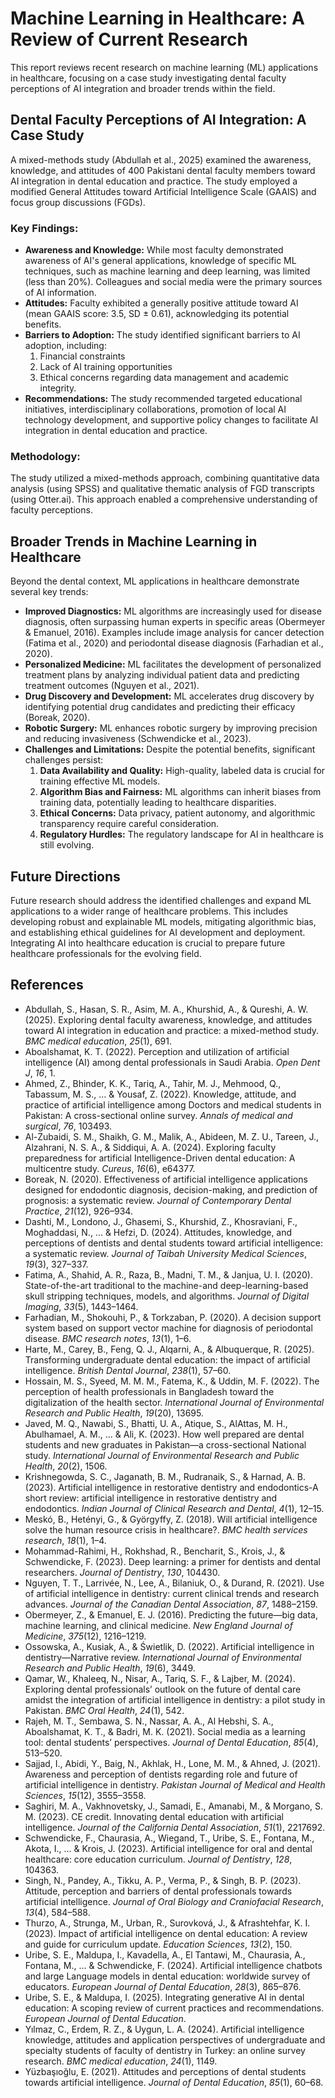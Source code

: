# Machine Learning in Healthcare: A Review of Current Research

This report reviews recent research on machine learning (ML) applications in healthcare, focusing on a case study investigating dental faculty perceptions of AI integration and broader trends within the field.

## Dental Faculty Perceptions of AI Integration: A Case Study

A mixed-methods study (Abdullah et al., 2025) examined the awareness, knowledge, and attitudes of 400 Pakistani dental faculty members toward AI integration in dental education and practice.  The study employed a modified General Attitudes toward Artificial Intelligence Scale (GAAIS) and focus group discussions (FGDs).

### Key Findings:

* **Awareness and Knowledge:** While most faculty demonstrated awareness of AI's general applications, knowledge of specific ML techniques, such as machine learning and deep learning, was limited (less than 20%).  Colleagues and social media were the primary sources of AI information.
* **Attitudes:** Faculty exhibited a generally positive attitude toward AI (mean GAAIS score: 3.5, SD ± 0.61), acknowledging its potential benefits.
* **Barriers to Adoption:**  The study identified significant barriers to AI adoption, including:
    1. Financial constraints
    2. Lack of AI training opportunities
    3. Ethical concerns regarding data management and academic integrity.
* **Recommendations:** The study recommended targeted educational initiatives, interdisciplinary collaborations, promotion of local AI technology development, and supportive policy changes to facilitate AI integration in dental education and practice.

### Methodology:

The study utilized a mixed-methods approach, combining quantitative data analysis (using SPSS) and qualitative thematic analysis of FGD transcripts (using Otter.ai). This approach enabled a comprehensive understanding of faculty perceptions.


## Broader Trends in Machine Learning in Healthcare

Beyond the dental context, ML applications in healthcare demonstrate several key trends:

* **Improved Diagnostics:** ML algorithms are increasingly used for disease diagnosis, often surpassing human experts in specific areas (Obermeyer & Emanuel, 2016). Examples include image analysis for cancer detection (Fatima et al., 2020) and periodontal disease diagnosis (Farhadian et al., 2020).
* **Personalized Medicine:** ML facilitates the development of personalized treatment plans by analyzing individual patient data and predicting treatment outcomes (Nguyen et al., 2021).
* **Drug Discovery and Development:** ML accelerates drug discovery by identifying potential drug candidates and predicting their efficacy (Boreak, 2020).
* **Robotic Surgery:** ML enhances robotic surgery by improving precision and reducing invasiveness (Schwendicke et al., 2023).
* **Challenges and Limitations:** Despite the potential benefits, significant challenges persist:
    1. **Data Availability and Quality:** High-quality, labeled data is crucial for training effective ML models.
    2. **Algorithm Bias and Fairness:** ML algorithms can inherit biases from training data, potentially leading to healthcare disparities.
    3. **Ethical Concerns:**  Data privacy, patient autonomy, and algorithmic transparency require careful consideration.
    4. **Regulatory Hurdles:** The regulatory landscape for AI in healthcare is still evolving.


## Future Directions

Future research should address the identified challenges and expand ML applications to a wider range of healthcare problems. This includes developing robust and explainable ML models, mitigating algorithmic bias, and establishing ethical guidelines for AI development and deployment. Integrating AI into healthcare education is crucial to prepare future healthcare professionals for the evolving field.


## References

* Abdullah, S., Hasan, S. R., Asim, M. A., Khurshid, A., & Qureshi, A. W. (2025). Exploring dental faculty awareness, knowledge, and attitudes toward AI integration in education and practice: a mixed-method study. *BMC medical education*, *25*(1), 691.
* Aboalshamat, K. T. (2022). Perception and utilization of artificial intelligence (AI) among dental professionals in Saudi Arabia. *Open Dent J*, *16*, 1.
* Ahmed, Z., Bhinder, K. K., Tariq, A., Tahir, M. J., Mehmood, Q., Tabassum, M. S., ... & Yousaf, Z. (2022). Knowledge, attitude, and practice of artificial intelligence among Doctors and medical students in Pakistan: A cross-sectional online survey. *Annals of medical and surgical*, *76*, 103493.
* Al-Zubaidi, S. M., Shaikh, G. M., Malik, A., Abideen, M. Z. U., Tareen, J., Alzahrani, N. S. A., & Siddiqui, A. A. (2024). Exploring faculty preparedness for artificial Intelligence-Driven dental education: A multicentre study. *Cureus*, *16*(6), e64377.
* Boreak, N. (2020). Effectiveness of artificial intelligence applications designed for endodontic diagnosis, decision-making, and prediction of prognosis: a systematic review. *Journal of Contemporary Dental Practice*, *21*(12), 926–934.
* Dashti, M., Londono, J., Ghasemi, S., Khurshid, Z., Khosraviani, F., Moghaddasi, N., ... & Hefzi, D. (2024). Attitudes, knowledge, and perceptions of dentists and dental students toward artificial intelligence: a systematic review. *Journal of Taibah University Medical Sciences*, *19*(3), 327–337.
* Fatima, A., Shahid, A. R., Raza, B., Madni, T. M., & Janjua, U. I. (2020). State-of-the-art traditional to the machine-and deep-learning-based skull stripping techniques, models, and algorithms. *Journal of Digital Imaging*, *33*(5), 1443–1464.
* Farhadian, M., Shokouhi, P., & Torkzaban, P. (2020). A decision support system based on support vector machine for diagnosis of periodontal disease. *BMC research notes*, *13*(1), 1–6.
* Harte, M., Carey, B., Feng, Q. J., Alqarni, A., & Albuquerque, R. (2025). Transforming undergraduate dental education: the impact of artificial intelligence. *British Dental Journal*, *238*(1), 57–60.
* Hossain, M. S., Syeed, M. M. M., Fatema, K., & Uddin, M. F. (2022). The perception of health professionals in Bangladesh toward the digitalization of the health sector. *International Journal of Environmental Research and Public Health*, *19*(20), 13695.
* Javed, M. Q., Nawabi, S., Bhatti, U. A., Atique, S., AlAttas, M. H., Abulhamael, A. M., ... & Ali, K. (2023). How well prepared are dental students and new graduates in Pakistan—a cross-sectional National study. *International Journal of Environmental Research and Public Health*, *20*(2), 1506.
* Krishnegowda, S. C., Jaganath, B. M., Rudranaik, S., & Harnad, A. B. (2023). Artificial intelligence in restorative dentistry and endodontics-A short review: artificial intelligence in restorative dentistry and endodontics. *Indian Journal of Clinical Research and Dental*, *4*(1), 12–15.
* Meskó, B., Hetényi, G., & Györgyffy, Z. (2018). Will artificial intelligence solve the human resource crisis in healthcare?. *BMC health services research*, *18*(1), 1–4.
* Mohammad-Rahimi, H., Rokhshad, R., Bencharit, S., Krois, J., & Schwendicke, F. (2023). Deep learning: a primer for dentists and dental researchers. *Journal of Dentistry*, *130*, 104430.
* Nguyen, T. T., Larrivée, N., Lee, A., Bilaniuk, O., & Durand, R. (2021). Use of artificial intelligence in dentistry: current clinical trends and research advances. *Journal of the Canadian Dental Association*, *87*, 1488–2159.
* Obermeyer, Z., & Emanuel, E. J. (2016). Predicting the future—big data, machine learning, and clinical medicine. *New England Journal of Medicine*, *375*(12), 1216–1219.
* Ossowska, A., Kusiak, A., & Świetlik, D. (2022). Artificial intelligence in dentistry—Narrative review. *International Journal of Environmental Research and Public Health*, *19*(6), 3449.
* Qamar, W., Khaleeq, N., Nisar, A., Tariq, S. F., & Lajber, M. (2024). Exploring dental professionals’ outlook on the future of dental care amidst the integration of artificial intelligence in dentistry: a pilot study in Pakistan. *BMC Oral Health*, *24*(1), 542.
* Rajeh, M. T., Sembawa, S. N., Nassar, A. A., Al Hebshi, S. A., Aboalshamat, K. T., & Badri, M. K. (2021). Social media as a learning tool: dental students’ perspectives. *Journal of Dental Education*, *85*(4), 513–520.
* Sajjad, I., Abidi, Y., Baig, N., Akhlak, H., Lone, M. M., & Ahned, J. (2021). Awareness and perception of dentists regarding role and future of artificial intelligence in dentistry. *Pakistan Journal of Medical and Health Sciences*, *15*(12), 3555–3558.
* Saghiri, M. A., Vakhnovetsky, J., Samadi, E., Amanabi, M., & Morgano, S. M. (2023). CE credit. Innovating dental education with artificial intelligence. *Journal of the California Dental Association*, *51*(1), 2217692.
* Schwendicke, F., Chaurasia, A., Wiegand, T., Uribe, S. E., Fontana, M., Akota, I., ... & Krois, J. (2023). Artificial intelligence for oral and dental healthcare: core education curriculum. *Journal of Dentistry*, *128*, 104363.
* Singh, N., Pandey, A., Tikku, A. P., Verma, P., & Singh, B. P. (2023). Attitude, perception and barriers of dental professionals towards artificial intelligence. *Journal of Oral Biology and Craniofacial Research*, *13*(4), 584–588.
* Thurzo, A., Strunga, M., Urban, R., Surovková, J., & Afrashtehfar, K. I. (2023). Impact of artificial intelligence on dental education: A review and guide for curriculum update. *Education Sciences*, *13*(2), 150.
* Uribe, S. E., Maldupa, I., Kavadella, A., El Tantawi, M., Chaurasia, A., Fontana, M., ... & Schwendicke, F. (2024). Artificial intelligence chatbots and large Language models in dental education: worldwide survey of educators. *European Journal of Dental Education*, *28*(3), 865–876.
* Uribe, S. E., & Maldupa, I. (2025). Integrating generative AI in dental education: A scoping review of current practices and recommendations. *European Journal of Dental Education*.
* Yılmaz, C., Erdem, R. Z., & Uygun, L. A. (2024). Artificial intelligence knowledge, attitudes and application perspectives of undergraduate and specialty students of faculty of dentistry in Turkey: an online survey research. *BMC medical education*, *24*(1), 1149.
* Yüzbaşıoğlu, E. (2021). Attitudes and perceptions of dental students towards artificial intelligence. *Journal of Dental Education*, *85*(1), 60–68.